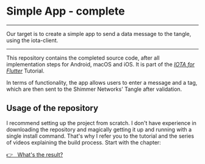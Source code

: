 # Simple App - complete

---

Our target is to create a simple app to send a data message to the tangle, using the iota-client.

---

This repository contains the completed source code, after all implementation steps for Android, macOS and iOS. It is part of the [_IOTA for Flutter_](https://iota-for-flutter.github.io/tutorial) Tutorial.

In terms of functionality, the app allows users to enter a message and a tag, which are then sent to the Shimmer Networks' Tangle after validation.

## Usage of the repository

I recommend setting up the project from scratch. I don't have experience in downloading the repository and magically getting it up and running with a single install command. That's why I refer you to the tutorial and the series of videos explaining the build process. Start with the chapter:

<a href="https://iota-for-flutter.github.io/tutorial/building-a-simple-app/whats-the-result.html" target="_blank">👉 &nbsp; What's the result?</a>

